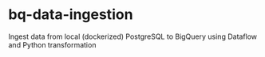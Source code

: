 # bq-data-ingestion
Ingest data from local (dockerized) PostgreSQL to BigQuery using Dataflow and Python transformation

